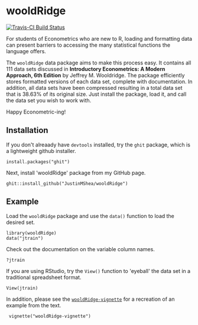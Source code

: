 # wooldRidge 

[![Travis-CI Build Status](https://travis-ci.org/JustinMShea/wooldRidge.svg?branch=master)](https://travis-ci.org/JustinMShea/wooldRidge)

For students of Econometrics who are new to R, loading and formatting data can present barriers to accessing the many statistical functions the language offers.

The `wooldRidge` data package aims to make this process easy. It contains all 111 data sets discussed in **Introductory Econometrics: A Modern Approach, 6th Edition** by Jeffrey M. Wooldridge. The package efficiently stores formatted versions of each data set, complete with documentation. In addition, all data sets have been compressed resulting in a total data set that is 38.63% of its original size. Just install the package, load it, and call the data set you wish to work with.

Happy Econometric-ing!


## Installation

If you don't alreaady have `devtools` installed, try the `ghit` package, which is a lightweight github installer.
```{r}
install.packages("ghit")
```

Next, install 'wooldRidge' package from my GitHub page.
```{r}
ghit::install_github("JustinMShea/wooldRidge")
```

## Example

Load the `wooldRidge` package and use the `data()` function to load the desired set.
```{r}
library(wooldRidge)
data("jtrain")
```

Check out the documentation on the variable column names.
```{r}
?jtrain
```

If you are using RStudio, try the `View()` function to 'eyeball' the data set in a traditional spreadsheet format.
```{r}
View(jtrain)
```

In addition, please see the [`wooldRidge-vignette`](https://github.com/JustinMShea/wooldRidge/tree/master/vignettes/wooldRidge-vignette.pdf) for a recreation of an example from the text.

```{r}
 vignette("wooldRidge-vignette")
 ```

